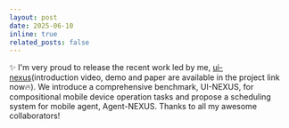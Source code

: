 ```yaml
---
layout: post
date: 2025-06-10 
inline: true
related_posts: false
---
```


:sparkles: I'm very proud to release the recent work led by me, [ui-nexus](https://ui-nexus.github.io/)(introduction video, demo and paper are available in the project link now🔥). We introduce a comprehensive benchmark, UI-NEXUS, for compositional mobile device operation tasks and propose a scheduling system for mobile agent, Agent-NEXUS. Thanks to all my awesome collaborators!
